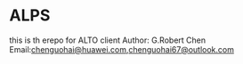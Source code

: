 # ALPS
this is th erepo for ALTO client
Author: G.Robert Chen
Email:chenguohai@huawei.com,chenguohai67@outlook.com
